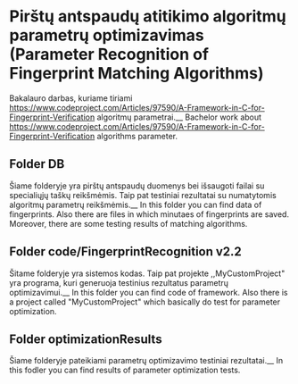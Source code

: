 # Pirštų antspaudų atitikimo algoritmų parametrų optimizavimas (Parameter Recognition of Fingerprint Matching Algorithms)

Bakalauro darbas, kuriame tiriami https://www.codeproject.com/Articles/97590/A-Framework-in-C-for-Fingerprint-Verification algoritmų parametrai.__
Bachelor work about https://www.codeproject.com/Articles/97590/A-Framework-in-C-for-Fingerprint-Verification algorithms parameter.

## Folder DB

Šiame folderyje yra pirštų antspaudų duomenys bei išsaugoti failai su specialiųjų taškų reikšmėmis. Taip pat testiniai rezultatai su numatytomis algoritmų parametrų reikšmėmis.__
In this folder you can find data of fingerprints. Also there are files in which minutaes of fingerprints are saved. Moreover, there are some testing results of matching algorithms.

## Folder code/FingerprintRecognition v2.2

Šitame folderyje yra sistemos kodas. Taip pat projekte ,,MyCustomProject" yra programa, kuri generuoja testinius rezultatus parametrų optimizavimui.__
In this folder you can find code of framework. Also there is a project called "MyCustomProject" which basically do test for parameter optimization.

## Folder optimizationResults

Šiame folderyje pateikiami parametrų optimizavimo testiniai rezultatai.__
In this fodler you can find results of parameter optimization tests.

